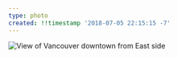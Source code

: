 ```yaml
---
type: photo
created: !!timestamp '2018-07-05 22:15:15 -7'
---
```

![View of Vancouver downtown from East side](/media/images/photos/2018/07/main.jpg)
